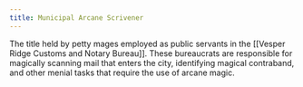```yaml
---
title: Municipal Arcane Scrivener
---
```


The title held by petty mages employed as public servants in the [[Vesper Ridge Customs and Notary Bureau]]. These bureaucrats are responsible for magically scanning mail that enters the city, identifying magical contraband, and other menial tasks that require the use of arcane magic.
